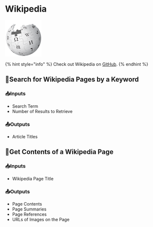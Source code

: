 # Wikipedia

![Pull information from Wikipedia.](../../.gitbook/assets/wikipedia.png)

{% hint style="info" %}
Check out Wikipedia on [GitHub](https://github.com/goldsmith/Wikipedia).
{% endhint %}

## 🔎Search for Wikipedia Pages by a Keyword

### 📥Inputs

* Search Term
* Number of Results to Retrieve

### 📤Outputs

* Article Titles

## 📖Get Contents of a Wikipedia Page

### 📥Inputs

* Wikipedia Page Title

### 📤Outputs

* Page Contents
* Page Summaries
* Page References
* URLs of Images on the Page

